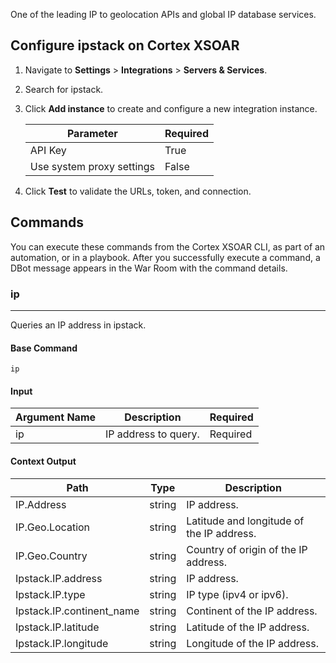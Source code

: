 One of the leading IP to geolocation 
APIs and global IP database services.

## Configure ipstack on Cortex XSOAR

1. Navigate to **Settings** > **Integrations** > **Servers & Services**.
2. Search for ipstack.
3. Click **Add instance** to create and configure a new integration instance.

    | **Parameter** | **Required** |
    | --- | --- |
    | API Key | True |
    | Use system proxy settings | False |

4. Click **Test** to validate the URLs, token, and connection.
## Commands
You can execute these commands from the Cortex XSOAR CLI, as part of an automation, or in a playbook.
After you successfully execute a command, a DBot message appears in the War Room with the command details.
### ip
***
Queries an IP address in ipstack.


#### Base Command

`ip`
#### Input

| **Argument Name** | **Description** | **Required** |
| --- | --- | --- |
| ip | IP address to query. | Required | 


#### Context Output

| **Path** | **Type** | **Description** |
| --- | --- | --- |
| IP.Address | string | IP address. | 
| IP.Geo.Location | string | Latitude and longitude of the IP address. | 
| IP.Geo.Country | string | Country of origin of the IP address. | 
| Ipstack.IP.address | string | IP address. | 
| Ipstack.IP.type | string | IP type \(ipv4 or ipv6\). | 
| Ipstack.IP.continent_name | string | Continent of the IP address. | 
| Ipstack.IP.latitude | string | Latitude of the IP address. | 
| Ipstack.IP.longitude | string | Longitude of the IP address. | 
